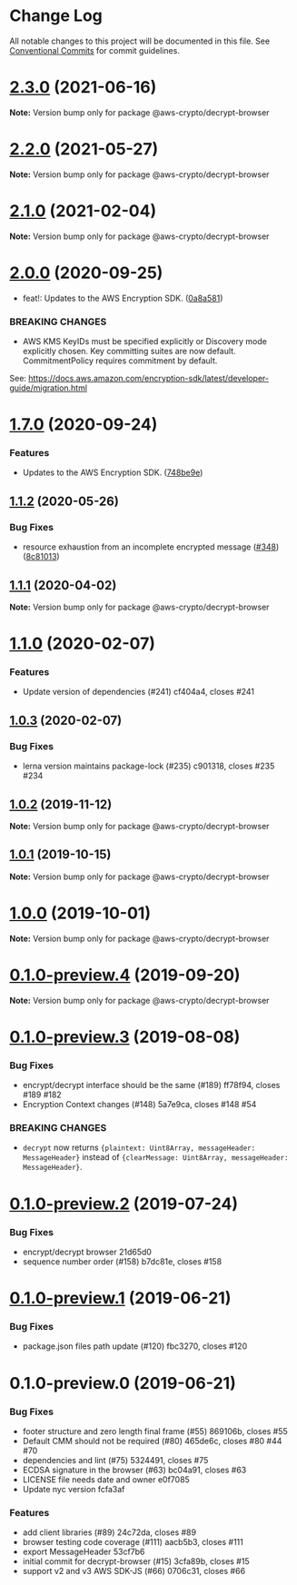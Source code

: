 # Change Log

All notable changes to this project will be documented in this file.
See [Conventional Commits](https://conventionalcommits.org) for commit guidelines.

# [2.3.0](https://github.com/aws/aws-encryption-sdk-javascript/compare/v2.2.1...v2.3.0) (2021-06-16)

**Note:** Version bump only for package @aws-crypto/decrypt-browser





# [2.2.0](https://github.com/aws/private-aws-encryption-sdk-javascript-staging/compare/@aws-crypto/decrypt-browser@2.1.0...@aws-crypto/decrypt-browser@2.2.0) (2021-05-27)

**Note:** Version bump only for package @aws-crypto/decrypt-browser





# [2.1.0](https://github.com/aws/aws-encryption-sdk-javascript/compare/@aws-crypto/decrypt-browser@2.0.0...@aws-crypto/decrypt-browser@2.1.0) (2021-02-04)

**Note:** Version bump only for package @aws-crypto/decrypt-browser





# [2.0.0](https://github.com/aws/private-aws-encryption-sdk-javascript-staging/compare/@aws-crypto/decrypt-browser@1.7.0...@aws-crypto/decrypt-browser@2.0.0) (2020-09-25)


* feat!: Updates to the AWS Encryption SDK. ([0a8a581](https://github.com/aws/private-aws-encryption-sdk-javascript-staging/commit/0a8a581ab7c058735310016b819caaec6868c0a7))


### BREAKING CHANGES

* AWS KMS KeyIDs must be specified explicitly or Discovery mode explicitly chosen.
Key committing suites are now default. CommitmentPolicy requires commitment by default.

See: https://docs.aws.amazon.com/encryption-sdk/latest/developer-guide/migration.html





# [1.7.0](https://github.com/aws/private-aws-encryption-sdk-javascript-staging/compare/@aws-crypto/decrypt-browser@1.1.2...@aws-crypto/decrypt-browser@1.7.0) (2020-09-24)


### Features

* Updates to the AWS Encryption SDK. ([748be9e](https://github.com/aws/private-aws-encryption-sdk-javascript-staging/commit/748be9e1799d999a350e9cafbf902d43aeab0aa5))





## [1.1.2](https://github.com/aws/aws-encryption-sdk-javascript/compare/@aws-crypto/decrypt-browser@1.1.1...@aws-crypto/decrypt-browser@1.1.2) (2020-05-26)


### Bug Fixes

* resource exhaustion from an incomplete encrypted message ([#348](https://github.com/aws/aws-encryption-sdk-javascript/issues/348)) ([8c81013](https://github.com/aws/aws-encryption-sdk-javascript/commit/8c810131986b782c0702da4988b3999279daf2a3))





## [1.1.1](https://github.com/aws/aws-encryption-sdk-javascript/compare/@aws-crypto/decrypt-browser@1.1.0...@aws-crypto/decrypt-browser@1.1.1) (2020-04-02)

**Note:** Version bump only for package @aws-crypto/decrypt-browser





# [1.1.0](/compare/@aws-crypto/decrypt-browser@1.0.3...@aws-crypto/decrypt-browser@1.1.0) (2020-02-07)


### Features

* Update version of dependencies (#241) cf404a4, closes #241





## [1.0.3](/compare/@aws-crypto/decrypt-browser@1.0.2...@aws-crypto/decrypt-browser@1.0.3) (2020-02-07)


### Bug Fixes

* lerna version maintains package-lock (#235) c901318, closes #235 #234





## [1.0.2](/compare/@aws-crypto/decrypt-browser@1.0.1...@aws-crypto/decrypt-browser@1.0.2) (2019-11-12)

**Note:** Version bump only for package @aws-crypto/decrypt-browser





## [1.0.1](/compare/@aws-crypto/decrypt-browser@1.0.0...@aws-crypto/decrypt-browser@1.0.1) (2019-10-15)

**Note:** Version bump only for package @aws-crypto/decrypt-browser





# [1.0.0](/compare/@aws-crypto/decrypt-browser@0.1.0-preview.4...@aws-crypto/decrypt-browser@1.0.0) (2019-10-01)

**Note:** Version bump only for package @aws-crypto/decrypt-browser





# [0.1.0-preview.4](/compare/@aws-crypto/decrypt-browser@0.1.0-preview.3...@aws-crypto/decrypt-browser@0.1.0-preview.4) (2019-09-20)

**Note:** Version bump only for package @aws-crypto/decrypt-browser





# [0.1.0-preview.3](/compare/@aws-crypto/decrypt-browser@0.1.0-preview.2...@aws-crypto/decrypt-browser@0.1.0-preview.3) (2019-08-08)


### Bug Fixes

* encrypt/decrypt interface should be the same (#189) ff78f94, closes #189 #182
* Encryption Context changes (#148) 5a7e9ca, closes #148 #54

### BREAKING CHANGES

* `decrypt` now returns `{plaintext: Uint8Array, messageHeader: MessageHeader}`
instead of `{clearMessage: Uint8Array, messageHeader: MessageHeader}`.



# [0.1.0-preview.2](/compare/@aws-crypto/decrypt-browser@0.1.0-preview.1...@aws-crypto/decrypt-browser@0.1.0-preview.2) (2019-07-24)


### Bug Fixes

* encrypt/decrypt browser 21d65d0
* sequence number order (#158) b7dc81e, closes #158





# [0.1.0-preview.1](/compare/@aws-crypto/decrypt-browser@0.1.0-preview.0...@aws-crypto/decrypt-browser@0.1.0-preview.1) (2019-06-21)


### Bug Fixes

* package.json files path update (#120) fbc3270, closes #120





# 0.1.0-preview.0 (2019-06-21)


### Bug Fixes

*  footer structure and zero length final frame (#55) 869106b, closes #55
* Default CMM should not be required (#80) 465de6c, closes #80 #44 #70
* dependencies and lint (#75) 5324491, closes #75
* ECDSA signature in the browser (#63) bc04a91, closes #63
* LICENSE file needs date and owner e0f7085
* Update nyc version fcfa3af


### Features

* add client libraries (#89) 24c72da, closes #89
* browser testing code coverage (#111) aacb5b3, closes #111
* export MessageHeader 53cf7b6
* initial commit for decrypt-browser (#15) 3cfa89b, closes #15
* support v2 and v3 AWS SDK-JS (#66) 0706c31, closes #66

